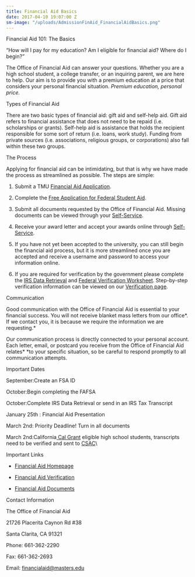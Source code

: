 ```yaml
---
title: Financial Aid Basics
date: 2017-04-10 19:07:00 Z
sm-image: "/uploads/AdmissionFinAid_FinancialAidBasics.png"
---
```


Financial Aid 101: The Basics

“How will I pay for my education? Am I eligible for financial aid? Where do I begin?”

The Office of Financial Aid can answer your questions. Whether you are a high school student, a college transfer, or an inquiring parent, we are here to help. Our aim is to provide you with a premium education at a price that considers your personal financial situation. *Premium education, personal price.*

Types of Financial Aid

There are two basic types of financial aid: gift aid and self-help aid. Gift aid refers to financial assistance that does not need to be repaid (i.e. scholarships or grants). Self-help aid is assistance that holds the recipient responsible for some sort of return (i.e. loans, work study). Funding from private sources (i.e. associations, religious groups, or corporations) also fall within these two groups.

The Process

Applying for financial aid can be intimidating, but that is why we have made the process as streamlined as possible. The steps are simple:

1. Submit a TMU [Financial Aid Application](http://www.masters.edu/media/868502/forms-application-faa.pdf "Forms- Application- FAA.pdf").

2. Complete the [Free Application for Federal Student Aid](http://www.fafsa.ed.gov/).

3. Submit all documents requested by the Office of Financial Aid. Missing documents can be viewed through your [Self-Service](https://portal.masters.edu/SelfService/Finances/FinancialAid.aspx).

4. Receive your award letter and accept your awards online through [Self-Service](https://www2.masters.edu/edit/StudentResources/FinAidAward.asp).

5. If you have not yet been accepted to the university, you can still begin the financial aid process, but it is more streamlined once you are accepted and receive a username and password to access your information online.

6. If you are required for verification by the government please complete the [IRS Data Retrieval](http://www.fafsa.ed.gov/) and [Federal Verification Worksheet](http://www.masters.edu/media/868376/forms-mi-fvw-2017-18.pdf "Forms- MI- FVW 2017-18.pdf"). Step-by-step verification information can be viewed on our [Verification page](http://www.masters.edu/undergrad/financial-aid/verification.aspx).

Communication

Good communication with the Office of Financial Aid is essential to your financial success. You will not receive blanket mass letters from our office*. If we contact you, it is because we require the information we are requesting.*

Our communication process is directly connected to your personal account. Each letter, email, or postcard you receive from the Office of Financial Aid relates* *to your specific situation, so be careful to respond promptly to all communication attempts.

Important Dates

September:Create an FSA ID

October:Begin completing the FAFSA

October:Complete IRS Data Retrieval or send in an IRS Tax Transcript

January 25th : Financial Aid Presentation

March 2nd: Priority Deadline! Turn in all documents

March 2nd:California[ Cal Grant](http://www.masters.edu/undergrad/financial-aid/generalundergraduateprogram/calgrant.aspx) eligible high school students, transcripts need to be verified and sent to [CSAC](http://www.csac.ca.gov/)\

Important Links

* [Financial Aid Homepage](http://www.masters.edu/financial-aid/)

* [Financial Aid Verification](http://www.masters.edu/financial-aid/verification/)

* [Financial Aid Documents](http://www.masters.edu/financial-aid/printableforms/)

Contact Information

The Office of Financial Aid

21726 Placerita Caynon Rd #38

Santa Clarita, CA 91321

Phone: 661-362-2290

Fax: 661-362-2693

Email: [financialaid@masters.edu](mailto:financialaid@masters.edu)